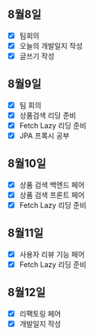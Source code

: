## 8월8일

- [x] 팀회의
- [x] 오늘의 개발일지 작성
- [x] 글쓰기 작성

## 8월9일

- [x] 팀 회의
- [x] 상품검색 리딩 준비
- [x] Fetch Lazy 리딩 준비
- [x] JPA 프록시 공부

## 8월10일
- [x] 상품 검색 백엔드 페어
- [x] 상품 검색 프론트 페어
- [x] Fetch Lazy 리딩 준비

## 8월11일
- [x] 사용자 리뷰 기능 페어
- [x] Fetch Lazy 리딩 준비

## 8월12일
- [x] 리팩토링 페어
- [x] 개발일지 작성 
